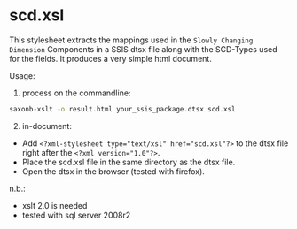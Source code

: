 scd.xsl
=======

This stylesheet extracts the mappings used in the `Slowly Changing Dimension` Components in a SSIS dtsx file along with the SCD-Types used for the fields.
It produces a very simple html document.

Usage:

1. process on the commandline:
```bash
saxonb-xslt -o result.html your_ssis_package.dtsx scd.xsl
```
2. in-document:
  - Add `<?xml-stylesheet type="text/xsl" href="scd.xsl"?>`
    to the dtsx file right after the `<?xml version="1.0"?>`.
  - Place the scd.xsl file in the same directory as the dtsx file.
  - Open the dtsx in the browser (tested with firefox).


n.b.:
 
- xslt 2.0 is needed
- tested with sql server 2008r2